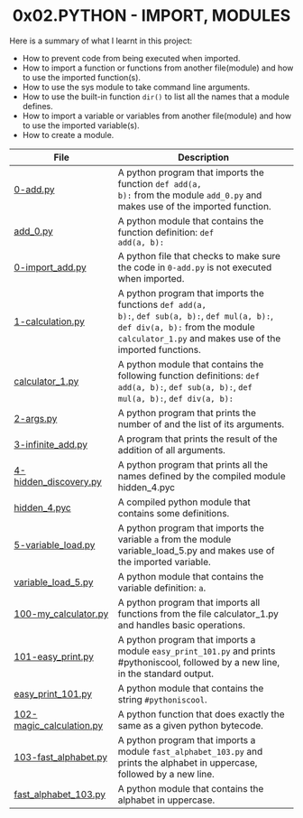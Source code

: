 <h1 align="center" id="top">0x02.PYTHON - IMPORT, MODULES</h1>
Here is a summary of what I learnt in this project: 
<ul>
<li>How to prevent code from being executed when imported.</li>
<li>How to import a function or functions from another file(module) and how to use the imported function(s).</li>
<li>How to use the sys module to take command line arguments.</li>
<li>How to use the built-in function <code>dir()</code> to list all the names that a module defines.</li>
<li>How to import a variable or variables from another file(module) and how to use the imported variable(s).</li>
<li>How to create a module.</li>
</ul>
 
|File|Description|
|---|---|
|[0-add.py](https://github.com/GM-Samuelstein/alx-higher_level_programming/blob/master/0x02-python-import_modules/0-add.py)|A python program that imports the function <code>def add(a, b):</code> from the module <code>add_0.py</code> and makes use of the imported function.|
|[add_0.py](https://github.com/GM-Samuelstein/alx-higher_level_programming/blob/master/0x02-python-import_modules/add_0.py)|A python module that contains the function definition: <code>def add(a, b):</code>|
|[0-import_add.py](https://github.com/GM-Samuelstein/alx-higher_level_programming/blob/master/0x02-python-import_modules/0-import_add.py)|A python file that checks to make sure the code in <code>0-add.py</code> is not executed when imported.|
|[1-calculation.py](https://github.com/GM-Samuelstein/alx-higher_level_programming/blob/master/0x02-python-import_modules/1-calculation.py)|A python program that imports the functions <code>def add(a, b):</code>, <code>def sub(a, b):</code>, <code>def mul(a, b):</code>, <code>def div(a, b):</code> from the module <code>calculator_1.py</code> and makes use of the imported functions.|
|[calculator_1.py](https://github.com/GM-Samuelstein/alx-higher_level_programming/blob/master/0x02-python-import_modules/calculator_1.py)|A python module that contains the following function definitions: <code>def add(a, b):</code>, <code>def sub(a, b):</code>, <code>def mul(a, b):</code>, <code>def div(a, b):</code>|
|[2-args.py](https://github.com/GM-Samuelstein/alx-higher_level_programming/blob/master/0x02-python-import_modules/2-args.py)|A python program that prints the number of and the list of its arguments.|
|[3-infinite_add.py](https://github.com/GM-Samuelstein/alx-higher_level_programming/blob/master/0x02-python-import_modules/3-infinite_add.py)|A program that prints the result of the addition of all arguments.|
|[4-hidden_discovery.py](https://github.com/GM-Samuelstein/alx-higher_level_programming/blob/master/0x02-python-import_modules/4-hidden_discovery.py)|A python program that prints all the names defined by the compiled module hidden_4.pyc|
|[hidden_4.pyc](https://github.com/GM-Samuelstein/alx-higher_level_programming/blob/master/0x02-python-import_modules/hidden_4.pyc)|A compiled python module that contains some definitions.|
|[5-variable_load.py](https://github.com/GM-Samuelstein/alx-higher_level_programming/blob/master/0x02-python-import_modules/5-variable_load.py)|A python program that imports the variable <code>a</code> from the module variable_load_5.py and makes use of the imported variable.|
|[variable_load_5.py](https://github.com/GM-Samuelstein/alx-higher_level_programming/blob/master/0x02-python-import_modules/variable_load_5.py)|A python module that contains the variable definition: <code>a</code>.|
|[100-my_calculator.py](https://github.com/GM-Samuelstein/alx-higher_level_programming/blob/master/0x02-python-import_modules/100-my_calculator.py)|A python program that imports all functions from the file calculator_1.py and handles basic operations.|
|[101-easy_print.py](https://github.com/GM-Samuelstein/alx-higher_level_programming/blob/master/0x02-python-import_modules/101-easy_print.py)|A python program that imports a module <code>easy_print_101.py</code> and prints #pythoniscool, followed by a new line, in the standard output.|
|[easy_print_101.py](https://github.com/GM-Samuelstein/alx-higher_level_programming/blob/master/0x02-python-import_modules/easy_print_101.py)|A python module that contains the string <code>#pythoniscool</code>.|
|[102-magic_calculation.py](https://github.com/GM-Samuelstein/alx-higher_level_programming/blob/master/0x02-python-import_modules/102-magic_calculation.py)|A python function that does exactly the same as a given python bytecode.|
|[103-fast_alphabet.py](https://github.com/GM-Samuelstein/alx-higher_level_programming/blob/master/0x02-python-import_modules/103-fast_alphabet.py)|A python program that imports a module <code>fast_alphabet_103.py</code> and prints the alphabet in uppercase, followed by a new line.|
|[fast_alphabet_103.py](https://github.com/GM-Samuelstein/alx-higher_level_programming/blob/master/0x02-python-import_modules/fast_alphabet_103.py)|A python module that contains the alphabet in uppercase.|
